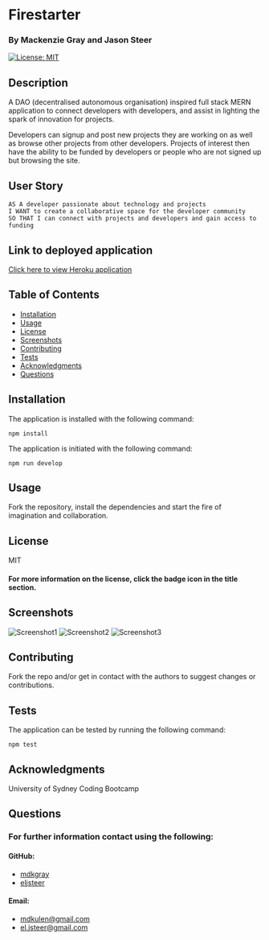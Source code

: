 # Firestarter

### By Mackenzie Gray and Jason Steer

[![License: MIT](https://img.shields.io/badge/License-MIT-yellow.svg)](https://opensource.org/licenses/MIT)

## Description

A DAO (decentralised autonomous organisation) inspired full stack MERN application to connect developers with developers, and assist in lighting the spark of innovation for projects. 

Developers can signup and post new projects they are working on as well as browse other projects from other developers. Projects of interest then have the ability to be funded by developers or people who are not signed up but browsing the site. 

## User Story 
```
AS A developer passionate about technology and projects  
I WANT to create a collaborative space for the developer community  
SO THAT I can connect with projects and developers and gain access to funding  
```
## Link to deployed application

[Click here to view Heroku application]()

## Table of Contents

* [Installation](#Installation)
* [Usage](#Usage)
* [License](#License)
* [Screenshots](#Screenshots)
* [Contributing](#Contributing)
* [Tests](#Tests)
* [Acknowledgments](#Acknowledgments)
* [Questions](#Questions)

## Installation 

The application is installed with the following command: 

`npm install` 

The application is initiated with the following command: 

`npm run develop`

## Usage

Fork the repository, install the dependencies and start the fire of imagination and collaboration. 

## License

MIT

#### For more information on the license, click the badge icon in the title section.

## Screenshots

![Screenshot1]()
![Screenshot2]()
![Screenshot3]()

## Contributing

Fork the repo and/or get in contact with the authors to suggest changes or contributions. 

## Tests

The application can be tested by running the following command:

`npm test`

## Acknowledgments

University of Sydney Coding Bootcamp

## Questions

### For further information contact using the following:

#### GitHub: 

* [mdkgray](https://github.com/mdkgray)
* [eljsteer](https://github.com/eljsteer)

#### Email: 
* mdkulen@gmail.com 
* el.jsteer@gmail.com
